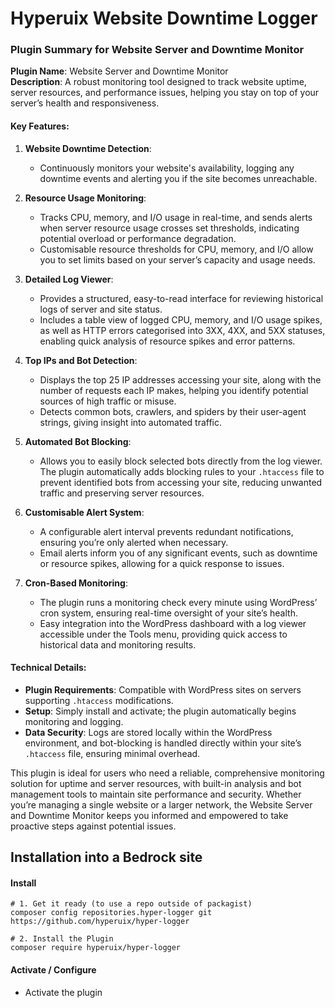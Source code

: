 # Hyperuix Website Downtime Logger

### Plugin Summary for Website Server and Downtime Monitor

**Plugin Name**: Website Server and Downtime Monitor  
**Description**: A robust monitoring tool designed to track website uptime, server resources, and performance issues, helping you stay on top of your server’s health and responsiveness.

#### Key Features:

1. **Website Downtime Detection**:  
   - Continuously monitors your website's availability, logging any downtime events and alerting you if the site becomes unreachable.

2. **Resource Usage Monitoring**:  
   - Tracks CPU, memory, and I/O usage in real-time, and sends alerts when server resource usage crosses set thresholds, indicating potential overload or performance degradation.
   - Customisable resource thresholds for CPU, memory, and I/O allow you to set limits based on your server’s capacity and usage needs.

3. **Detailed Log Viewer**:  
   - Provides a structured, easy-to-read interface for reviewing historical logs of server and site status.
   - Includes a table view of logged CPU, memory, and I/O usage spikes, as well as HTTP errors categorised into 3XX, 4XX, and 5XX statuses, enabling quick analysis of resource spikes and error patterns.

4. **Top IPs and Bot Detection**:  
   - Displays the top 25 IP addresses accessing your site, along with the number of requests each IP makes, helping you identify potential sources of high traffic or misuse.
   - Detects common bots, crawlers, and spiders by their user-agent strings, giving insight into automated traffic.

5. **Automated Bot Blocking**:
   - Allows you to easily block selected bots directly from the log viewer. The plugin automatically adds blocking rules to your `.htaccess` file to prevent identified bots from accessing your site, reducing unwanted traffic and preserving server resources.

6. **Customisable Alert System**:  
   - A configurable alert interval prevents redundant notifications, ensuring you’re only alerted when necessary.
   - Email alerts inform you of any significant events, such as downtime or resource spikes, allowing for a quick response to issues.

7. **Cron-Based Monitoring**:
   - The plugin runs a monitoring check every minute using WordPress’ cron system, ensuring real-time oversight of your site’s health.
   - Easy integration into the WordPress dashboard with a log viewer accessible under the Tools menu, providing quick access to historical data and monitoring results.

#### Technical Details:

- **Plugin Requirements**: Compatible with WordPress sites on servers supporting `.htaccess` modifications.
- **Setup**: Simply install and activate; the plugin automatically begins monitoring and logging.
- **Data Security**: Logs are stored locally within the WordPress environment, and bot-blocking is handled directly within your site’s `.htaccess` file, ensuring minimal overhead.

This plugin is ideal for users who need a reliable, comprehensive monitoring solution for uptime and server resources, with built-in analysis and bot management tools to maintain site performance and security. Whether you’re managing a single website or a larger network, the Website Server and Downtime Monitor keeps you informed and empowered to take proactive steps against potential issues.

## Installation into a Bedrock site

#### Install

```
# 1. Get it ready (to use a repo outside of packagist)
composer config repositories.hyper-logger git https://github.com/hyperuix/hyper-logger

# 2. Install the Plugin
composer require hyperuix/hyper-logger
```

#### Activate / Configure

- Activate the plugin

